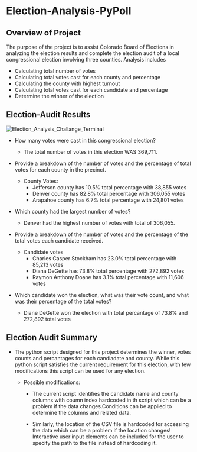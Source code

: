 # Election-Analysis-PyPoll

## Overview of Project
The purpose of the project is to assist Colorado Board of Elections in analyzing the election results and complete the election audit of a local congressional election involving three counties. Analysis includes
  * Calculating total number of votes
  * Calculating total votes cast for each county and percentage
  * Calculating the county with highest turnout
  * Calculating total votes cast for each candidate and percentage
  * Determine the winner of the election

 ## Election-Audit Results
 
 ![Election_Analysis_Challange_Terminal](https://user-images.githubusercontent.com/76926148/187254230-23d231a3-7eb6-443d-a021-d77e0390cd7e.PNG)
 
 * How many votes were cast in this congressional election?
 
    * The total number of votes in this election WAS 369,711.
   
 * Provide a breakdown of the number of votes and the percentage of total votes for each county in the precinct.
    - County Votes:
        * Jefferson county has 10.5% total percentage with 38,855 votes
        * Denver county has 82.8% total percentage with 306,055 votes
        * Arapahoe county has 6.7% total percentage with 24,801 votes
  
 * Which county had the largest number of votes?
 
     * Denver had the highest number of votes with total of 306,055.

 * Provide a breakdown of the number of votes and the percentage of the total votes each candidate received.
    - Candidate votes
        * Charles Casper Stockham has 23.0% total percentage with 85,213 votes
        * Diana DeGette has 73.8% total percentage with 272,892 votes
        * Raymon Anthony Doane has 3.1% total percentage with 11,606 votes

 * Which candidate won the election, what was their vote count, and what was their percentage of the total votes?
    
    * Diane DeGette won the election with total percantage of 73.8% and 272,892 total votes

 ## Election Audit Summary
 
   * The python script designed for this project determines the winner, votes counts and percantages for each candiadate and county. While this python script satisfies     the current requirement for this election,  with few modifications this script can be used for any election.

     - Possible modifications:
       * The current script identifies the candidate name and county columns with coumn index hardcoded in th script which can be a problem if the data      changes.Conditions can be applied to determine the columns and related data.

       * Similarly, the location of the CSV file is hardcoded for accessing the data which can be a problem if the location changes! Interactive user input elements can be included for the user to specify the path to the file instead of hardcoding it.
       
       
